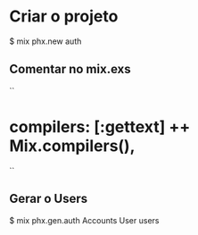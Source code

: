# Criar o projeto

$ mix phx.new auth

## Comentar no mix.exs

``

# compilers: [:gettext] ++ Mix.compilers(),

``

## Gerar o Users

$ mix phx.gen.auth Accounts User users
